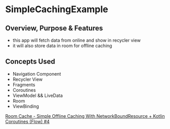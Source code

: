 # SimpleCachingExample

## Overview, Purpose & Features
- this app will fetch data from online and show in recycler view
- it will also store data in room for offline caching

## Concepts Used
- Navigation Component
- Recycler View
- Fragments
- Coroutines
- ViewModel && LiveData
- Room
- ViewBinding

[Room Cache - Simple Offline Caching With NetworkBoundResource + Kotlin Coroutines (Flow) #4
](https://youtu.be/h9XKb4iGM-4 "Named link title")
